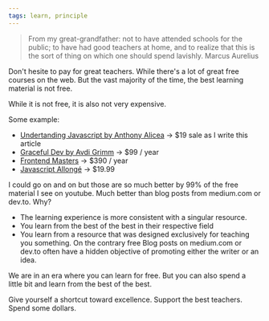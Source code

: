 ```yaml
---
tags: learn, principle
---
```


> From my great-grandfather: not to have attended schools for the public; to have had good teachers at home, and to realize that this is the sort of thing on which one should spend lavishly. ­Marcus Aurelius

Don't hesite to pay for great teachers.
While there's a lot of great free courses on the web. But the vast majority of the time, the best learning material is not free.

While it is not free, it is also not very expensive.

Some example:

- [Undertanding Javascript by Anthony Alicea](https://www.udemy.com/course/understand-javascript/?referralCode=7E5C6727F7959934C311) -> $19 sale as I write this article
- [Graceful Dev by Avdi Grimm](https://graceful.dev) -> $99 / year
- [Frontend Masters](https://frontendmasters.com/) -> $390 / year
- [Javascript Allongé](https://leanpub.com/javascriptallongesix) -> $19.99

I could go on and on but those are so much better by 99% of the free material I see on youtube. Much better than blog posts from medium.com or dev.to. Why?

- The learning experience is more consistent with a singular resource.
- You learn from the best of the best in their respective field
- You learn from a resource that was designed exclusively for teaching you something. On the contrary free Blog posts on medium.com or dev.to often have a hidden objective of promoting either the writer or an idea.

We are in an era where you can learn for free. But you can also spend a little bit and learn from the best of the best.

Give yourself a shortcut toward excellence. Support the best teachers. Spend some dollars.
